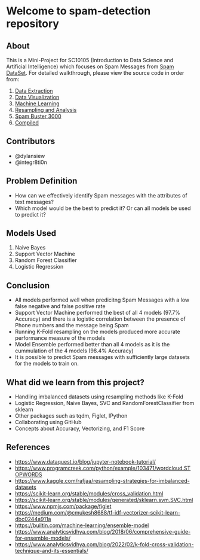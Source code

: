# Welcome to spam-detection repository

## About

This is a Mini-Project for SC10105 (Introduction to Data Science and Artificial Intelligence) which focuses on Spam Messages from [Spam DataSet](https://www.kaggle.com/datasets/uciml/sms-spam-collection-dataset). For detailed walkthrough, please view the source code in order from:

1. [Data Extraction](https://github.com/dylansiew/SC1015-Spam-Detection/blob/7231517f7c47ac1a6ed1515ad70869f17481b80f/SMS_spam_Data_Extraction.ipynb)
2. [Data Visualization](https://github.com/dylansiew/SC1015-Spam-Detection/blob/7231517f7c47ac1a6ed1515ad70869f17481b80f/SMS_spam_Data_Visualization.ipynb)
3. [Machine Learning](https://github.com/dylansiew/SC1015-Spam-Detection/blob/7231517f7c47ac1a6ed1515ad70869f17481b80f/SMS_spam_Machine_Learning.ipynb)
4. [Resampling and Analysis](https://github.com/dylansiew/SC1015-Spam-Detection/blob/7231517f7c47ac1a6ed1515ad70869f17481b80f/SMS_spam_Resampling_and_Analysis.ipynb)
5. [Spam Buster 3000](https://github.com/dylansiew/SC1015-Spam-Detection/blob/7231517f7c47ac1a6ed1515ad70869f17481b80f/SMS_spam_Product.ipynb)
6. [Compiled](https://github.com/dylansiew/SC1015-Spam-Detection/blob/7231517f7c47ac1a6ed1515ad70869f17481b80f/SMS_spam_Compiled.ipynb)
  
## Contributors

- @dylansiew 
- @integr8ti0n

## Problem Definition

- How can we effectively identify Spam messages with the attributes of text messages?
- Which model would be the best to predict it? Or can all models be used to predict it?

## Models Used

1. Naive Bayes
2. Support Vector Machine
3. Random Forest Classifier
4. Logistic Regression

## Conclusion

- All models performed well when predicitng Spam Messages with a low false negative and false positive rate
- Support Vector Machine performed the best of all 4 models (97.7% Accuracy) and there is a logistic correlation between the presence of Phone numbers and the message being Spam
- Running K-Fold resampling on the models produced more accurate performance measure of the models  
- Model Ensemble performed better than all 4 models as it is the cummulation of the 4 models (98.4% Accuracy)
- It is possible to predict Spam messages with sufficiently large datasets for the models to train on. 

## What did we learn from this project?

- Handling imbalanced datasets using resampling methods like K-Fold
- Logistic Regression, Naive Bayes, SVC and RandomForestClassifier from sklearn
- Other packages such as tqdm, Figlet, IPython
- Collaborating using GitHub
- Concepts about Accuracy, Vectorizing, and F1 Score

## References

- <https://www.dataquest.io/blog/jupyter-notebook-tutorial/>
- <https://www.programcreek.com/python/example/103471/wordcloud.STOPWORDS>
- <https://www.kaggle.com/rafjaa/resampling-strategies-for-imbalanced-datasets>
- <https://scikit-learn.org/stable/modules/cross_validation.html>
- <https://scikit-learn.org/stable/modules/generated/sklearn.svm.SVC.html>
- <https://www.npmjs.com/package/figlet>
- <https://medium.com/@cmukesh8688/tf-idf-vectorizer-scikit-learn-dbc0244a911a>
- <https://builtin.com/machine-learning/ensemble-model>
- <https://www.analyticsvidhya.com/blog/2018/06/comprehensive-guide-for-ensemble-models/>
- <https://www.analyticsvidhya.com/blog/2022/02/k-fold-cross-validation-technique-and-its-essentials/>
